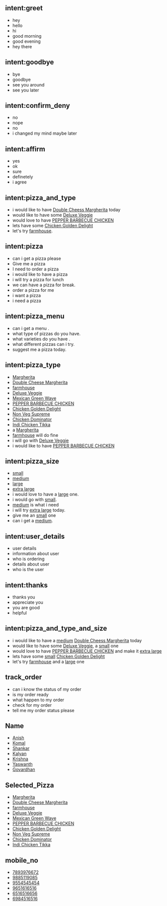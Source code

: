 ## intent:greet
- hey
- hello
- hi
- good morning
- good evening
- hey there

## intent:goodbye
- bye
- goodbye
- see you around
- see you later

## intent:confirm_deny
- no
- nope
- no
- i changed my mind maybe later
## intent:affirm
- yes
- ok
- sure
- definetely
- i agree
## intent:pizza_and_type
- i would like to have [Double Cheess Margherita](Pizaa) today 
- would like to have some [Deluxe Veggie](pizza)
- would love to have [PEPPER BARBECUE CHICKEN](pizza)
- lets have some [Chicken Golden Delight](pizza)
- let's try [farmhouse](pizza).
## intent:pizza
- can i get a pizza please
- Give me a pizza
- I need to order a pizza
- i would like to have a pizza
- i will try a pizza for lunch
- we can have a pizza for break.
- order a pizza for me
- i want a pizza
- i need a pizza

## intent:pizza_menu
- can i get a menu .
- what type of pizzas do you have.
- what varieties do you have .
- what different pizzas can i try.
- suggest me a pizza today.
## intent:pizza_type
- [Margherita](pizza)
- [Double Cheese Margherita](pizza)
- [farmhouse](pizza) 
- [Deluxe Veggie](pizza)
- [Mexican Green Wave](pizza)
- [PEPPER BARBECUE CHICKEN](pizza)
- [Chicken Golden Delight](pizza)
- [Non Veg Supreme](pizza)
- [Chicken Dominator](pizza)
- [Indi Chicken Tikka](pizza)
- a [Margherita](pizza)
- [farmhouse](pizza) will do fine
- i will go with [Deluxe Veggie](pizza)
- i would like to have [PEPPER BARBECUE CHICKEN](pizza)
## intent:pizza_size
- [small](size)
- [medium](size)
- [large](size)
- [extra large](size)
- i would love to have a [large](size) one.
- i would go with [small](size).
- [medium](size) is what i need 
- i will try [extra large](size) today.
- give me an [small](size) one
- can i get a [medium](size).
## intent:user_details
- user details
- information about user
- who is ordering
- details about user
- who is the user
## intent:thanks
- thanks you
- appreciate you
- you are good
- helpful
## intent:pizza_and_type_and_size
- i would like to have a [medium](size) [Double Cheess Margherita](Pizaa) today 
- would like to have some [Deluxe Veggie](pizza), a [small](size) one
- would love to have [PEPPER BARBECUE CHICKEN](pizza) and make it [extra large](size)
- lets have some [small](size) [Chicken Golden Delight](pizza)
- let's try [farmhouse](pizza) and a [large](size) one
## track_order
- can i know the status of my order
- is my order ready
- what happen to my order
- check for my order
- tell me my order status please
## Name
- [Anish](Name)
- [Komal](Name)
- [Shankar](Name)
- [Kalyan](Name)
- [Krishna](Name)
- [Yaswanth](Name)
- [Govardhan](Name)
## Selected_Pizza
- [Margherita](pizza)
- [Double Cheese Margherita](pizza)
- [farmhouse](pizza) 
- [Deluxe Veggie](pizza)
- [Mexican Green Wave](pizza)
- [PEPPER BARBECUE CHICKEN](pizza)
- [Chicken Golden Delight](pizza)
- [Non Veg Supreme](pizza)
- [Chicken Dominator](pizza)
- [Indi Chicken Tikka](pizza)
## mobile_no
- [7893976672](mobile_no)
- [9885119085](mobile_no)
- [9554545454](mobile_no)
- [9651616516](mobile_no)
- [6516516656](mobile_no)
- [6984516516](mobile_no)
